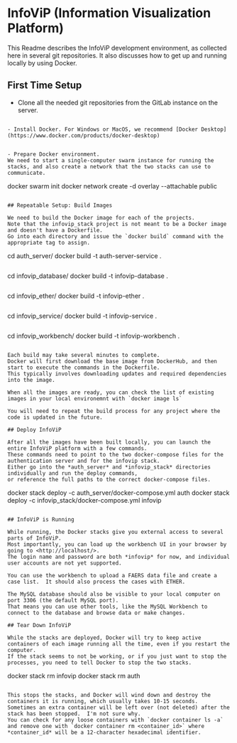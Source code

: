 # InfoViP (Information Visualization Platform)

This Readme describes the InfoViP development environment, as collected here in several git repositories.
It also discusses how to get up and running locally by using Docker.

## First Time Setup

- Clone all the needed git repositories from the GitLab instance on the server.
```

- Install Docker. For Windows or MacOS, we recommend [Docker Desktop](https://www.docker.com/products/docker-desktop)


- Prepare Docker environment.
We need to start a single-computer swarm instance for running the stacks, and also create a network that the two stacks can use to communicate.

```
docker swarm init
docker network create -d overlay --attachable public
```

## Repeatable Setup: Build Images

We need to build the Docker image for each of the projects.
Note that the infovip_stack project is not meant to be a Docker image and doesn't have a Dockerfile.
Go into each directory and issue the `docker build` command with the appropriate tag to assign.

```
cd auth_server/
docker build -t auth-server-service .
```

```
cd infovip_database/
docker build -t infovip-database .
```

```
cd infovip_ether/
docker build -t infovip-ether .
```

```
cd infovip_service/
docker build -t infovip-service .
```

```
cd infovip_workbench/
docker build -t infovip-workbench .
```

Each build may take several minutes to complete.
Docker will first download the base image from DockerHub, and then start to execute the commands in the Dockerfile.
This typically involves downloading updates and required dependencies into the image.

When all the images are ready, you can check the list of existing images in your local environemnt with `docker image ls`

You will need to repeat the build process for any project where the code is updated in the future.

## Deploy InfoViP

After all the images have been built locally, you can launch the entire InfoViP platform with a few commands.
These commands need to point to the two docker-compose files for the authentication server and for the infovip stack.
Either go into the *auth_server* and *infovip_stack* directories individually and run the deploy commands,
or reference the full paths to the correct docker-compose files.

```
docker stack deploy -c auth_server/docker-compose.yml auth
docker stack deploy -c infovip_stack/docker-compose.yml infovip
```

## InfoViP is Running

While running, the Docker stacks give you external access to several parts of InfoViP.
Most importantly, you can load up the workbench UI in your browser by going to <http://localhost/>.
The login name and password are both *infovip* for now, and individual user accounts are not yet supported.

You can use the workbench to upload a FAERS data file and create a case list.  It should also process the cases with ETHER.

The MySQL database should also be visible to your local computer on port 3306 (the default MySQL port).
That means you can use other tools, like the MySQL Workbench to connect to the database and browse data or make changes.

## Tear Down InfoViP

While the stacks are deployed, Docker will try to keep active containers of each image running all the time, even if you restart the computer.
If the stack seems to not be working, or if you just want to stop the processes, you need to tell Docker to stop the two stacks.

```
docker stack rm infovip
docker stack rm auth
```

This stops the stacks, and Docker will wind down and destroy the containers it is running, which usually takes 10-15 seconds.
Sometimes an extra container will be left over (not deleted) after the stack has been stopped.  I'm not sure why.
You can check for any loose containers with `docker container ls -a`
and remove one with `docker container rm <container_id>` where *container_id* will be a 12-character hexadecimal identifier.
